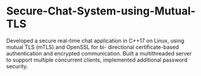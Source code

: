 # Secure-Chat-System-using-Mutual-TLS
Developed a secure real-time chat application in C++17 on Linux, using mutual TLS (mTLS) and OpenSSL for bi- directional certificate-based authentication and encrypted communication. Built a multithreaded server to support multiple concurrent clients, implemented additional password security.
